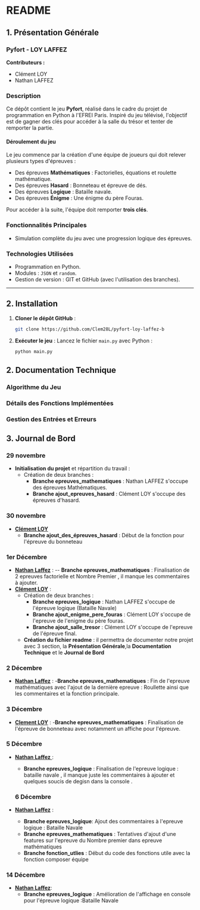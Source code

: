 # README

## 1. **Présentation Générale**

### **Pyfort - LOY LAFFEZ**

**Contributeurs :**
- Clément LOY
- Nathan LAFFEZ

### **Description**

Ce dépôt contient le jeu **Pyfort**, réalisé dans le cadre du projet de programmation en Python à l'EFREI Paris. Inspiré du jeu télévisé, l'objectif est de gagner des clés pour accéder à la salle du trésor et tenter de remporter la partie.

#### **Déroulement du jeu**
Le jeu commence par la création d'une équipe de joueurs qui doit relever plusieurs types d'épreuves :
- Des épreuves **Mathématiques** : Factorielles, équations et roulette mathématique.
- Des épreuves **Hasard** : Bonneteau et épreuve de dés.
- Des épreuves **Logique** : Bataille navale.
- Des épreuves **Énigme** : Une énigme du père Fouras.

Pour accéder à la suite, l'équipe doit remporter **trois clés**.

### **Fonctionnalités Principales**
- Simulation complète du jeu avec une progression logique des épreuves.

### **Technologies Utilisées**
- Programmation en Python.
- Modules : `JSON` et `random`.
- Gestion de version : GIT et GitHub (avec l'utilisation des branches).

---

## 2. **Installation**

1. **Cloner le dépôt GitHub** :
   ```bash
   git clone https://github.com/Clem28L/pyfort-loy-laffez-b
   ```

2. **Exécuter le jeu** :
   Lancez le fichier `main.py` avec Python :
   ```bash
   python main.py
   ```

## 2. Documentation Technique

### Algorithme du Jeu



### Détails des Fonctions Implémentées



### Gestion des Entrées et Erreurs



## 3. **Journal de Bord**
### **29 novembre**
- **Initialisation du projet** et répartition du travail :
  - Création de deux branches :
    - **Branche epreuves_mathematiques** : Nathan LAFFEZ s'occupe des épreuves Mathématiques.
    - **Branche ajout_epreuves_hasard** : Clément LOY s'occupe des épreuves d'hasard.
    
### **30 novembre**
- <ins>**Clément LOY**</ins>
  - **Branche ajout_des_épreuves_hasard** : Début de la fonction pour l'épreuve du bonneteau

### **1er Décembre**
- <ins>**Nathan Laffez**</ins> :
  -- **Branche epreuves_mathematiques** : Finalisation de 2 epreuves factorielle et Nombre Premier , il manque les commentaires à ajouter.
- <ins>**Clément LOY**</ins> :
    - Création de deux branches :
       - **Branche epreuves_logique** : Nathan LAFFEZ s'occupe de l'épreuve logique (Bataille Navale)
       - **Branche ajout_enigme_pere_fouras** : Clément LOY s'occupe de l'epreuve de l'enigme du père fouras.
       - **Branche ajout_salle_tresor** : Clément LOY s'occupe de l'epreuve de l'épreuve final.
   - **Création du fichier readme** : il permettra de documenter notre projet avec 3 section, la **Présentation Générale**,la **Documentation Technique** et le **Journal de Bord**
  
### **2 Décembre**
- <ins>**Nathan Laffez**</ins> :
  -**Branche epreuves_mathematiques** :  Fin de l'epreuve mathématiques avec l'ajout de la dernière epreuve : Roullette ainsi que les commentaires et la fonction principale.

### **3 Décembre**
- <ins>**Clement LOY**</ins> :
  -**Branche epreuves_mathematiques** :  Finalisation de l'épreuve de bonneteau avec notamment un affiche pour l'épreuve.

### **5 Décembre**
- <ins>**Nathan Laffez** </ins>:
  - **Branche epreuves_logique** : Finalisation de l'epreuve logique : bataille navale , il manque juste les commentaires à ajouter et quelques soucis de degisn dans la console .

  ### **6 Décembre**
- <ins>**Nathan Laffez**</ins> :
  - **Branche epreuves_logique**:  Ajout des commentaires à l'epreuve logique : Bataille Navale
  - **Branche epreuves_mathematiques** : Tentatives d'ajout d'une features sur l'epreuve du Nombre premier dans epreuve mathématiques
  - **Branche fonction_utlies** :  Début du code des fonctions utile avec la fonction composer équipe
 
### **14 Décembre**
- <ins>**Nathan Laffez**</ins>:
  - **Branche epreuves_logique** : Amélioration de l'affichage en console pour l'épreuve logique :Bataille Navale 



